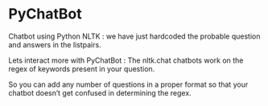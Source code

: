 # PyChatBot
Chatbot using Python NLTK : we have just hardcoded the probable question and answers in the listpairs.

Lets interact more with PyChatBot : The nltk.chat chatbots work on the regex of keywords present in your question. 

So you can add any number of questions in a proper format so that your chatbot doesn’t get confused in determining the regex.
